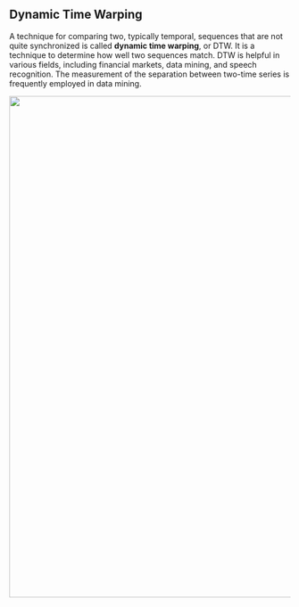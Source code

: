 ## Dynamic Time Warping

A technique for comparing two, typically temporal, sequences that are not quite synchronized is called **dynamic time warping**, or DTW. It is a technique to determine how well two sequences match. DTW is helpful in various fields, including financial markets, data mining, and speech recognition. The measurement of the separation between two-time series is frequently employed in data mining.

<p align="center">
  <img width="900" src="https://github.com/Yuucas/NLP/blob/5d26c13898dd75c11faa5a5eacaace4fd5575e46/Data_Preprocessing/DynamicTimeWraping/dtw_vs_euc.png"></a>
</p>
<p align="center">
